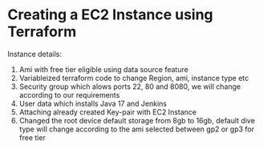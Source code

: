# Creating a EC2 Instance using Terraform
Instance details:
1. Ami with free tier eligible using data source feature
2. Variableized terraform code to change Region, ami, instance type etc
3. Security group which alows ports 22, 80 and 8080, we will change according to our requirements
4. User data which installs Java 17 and Jenkins
5. Attaching already created Key-pair with EC2 Instance
6. Changed the root device default storage from 8gb to 16gb, default dive type will change according to the ami selected between gp2 or gp3 for free tier 